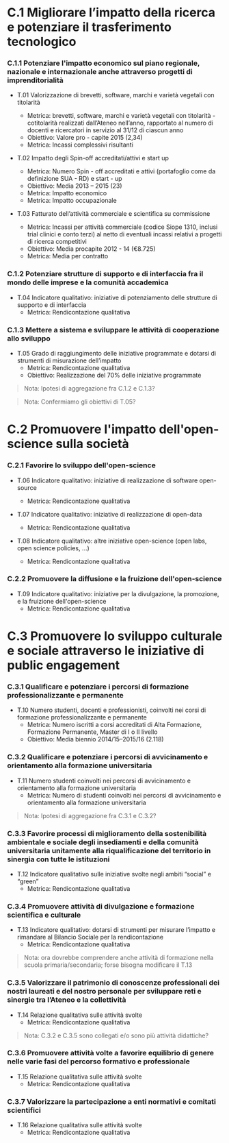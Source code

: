 # C.1 Migliorare l’impatto della ricerca e potenziare il trasferimento tecnologico

### C.1.1 Potenziare l'impatto economico sul piano regionale, nazionale e internazionale anche attraverso progetti di imprenditorialità

* T.01 Valorizzazione di brevetti, software, marchi e varietà vegetali con titolarità
  * Metrica: brevetti, software, marchi e varietà vegetali con titolarità - cotitolarità realizzati dall’Ateneo nell’anno, rapportato al numero di docenti e ricercatori in servizio al 31/12 di ciascun anno
  * Obiettivo: Valore pro - capite 2015 (2,34)
  * Metrica: Incassi complessivi risultanti
  
* T.02 Impatto degli Spin-off accreditati/attivi e start up
  * Metrica: Numero Spin - off accreditati e attivi (portafoglio come da definizione SUA - RD) e start - up
  * Obiettivo: Media 2013 – 2015 (23)
  * Metrica: Impatto economico
  * Metrica: Impatto occupazionale
  
* T.03 Fatturato dell’attività commerciale e scientifica su commissione
  * Metrica: Incassi per attività commerciale (codice Siope 1310, inclusi trial clinici e conto terzi) al netto di eventuali incassi relativi a progetti di ricerca competitivi
  * Obiettivo: Media procapite 2012 - 14 (€8.725)
  * Metrica: Media per contratto

### C.1.2 Potenziare strutture di supporto e di interfaccia fra il mondo delle imprese e la comunità accademica

* T.04 Indicatore qualitativo: iniziative di potenziamento delle strutture di supporto e di interfaccia
  * Metrica: Rendicontazione qualitativa

### C.1.3 Mettere a sistema e sviluppare le attività di cooperazione allo sviluppo

* T.05 Grado di raggiungimento delle iniziative programmate e dotarsi di strumenti di misurazione dell’impatto
  * Metrica: Rendicontazione qualitativa
  * Obiettivo: Realizzazione del 70% delle iniziative programmate  
  
>Nota: Ipotesi di aggregazione fra C.1.2 e C.1.3?

>Nota: Confermiamo gli obiettivi di T.05?
  
# C.2 Promuovere l'impatto dell'open-science sulla società

### C.2.1 Favorire lo sviluppo dell'open-science

* T.06 Indicatore qualitativo: iniziative di realizzazione di software open-source
  * Metrica: Rendicontazione qualitativa

  
* T.07 Indicatore qualitativo: iniziative di realizzazione di open-data
  * Metrica: Rendicontazione qualitativa


* T.08 Indicatore qualitativo: altre iniziative open-science (open labs, open science policies, ...)
  * Metrica: Rendicontazione qualitativa

### C.2.2 Promuovere la diffusione e la fruizione dell'open-science

* T.09 Indicatore qualitativo: iniziative per la divulgazione, la promozione, e la fruizione dell'open-science
  * Metrica: Rendicontazione qualitativa


# C.3 Promuovere lo sviluppo culturale e sociale attraverso le iniziative di public engagement

### C.3.1 Qualificare e potenziare i percorsi di formazione professionalizzante e permanente

* T.10 Numero studenti, docenti e professionisti, coinvolti nei corsi di formazione professionalizzante e permanente
  * Metrica: Numero iscritti a corsi accreditati di Alta Formazione, Formazione Permanente, Master di I o II livello
  * Obiettivo: Media biennio 2014/15–2015/16 (2.118)

### C.3.2 Qualificare e potenziare i percorsi di avvicinamento e orientamento alla formazione universitaria

* T.11 Numero studenti coinvolti nei percorsi di avvicinamento e orientamento alla formazione universitaria
  * Metrica: Numero di studenti coinvolti nei percorsi di avvicinamento e orientamento alla formazione universitaria

>Nota: Ipotesi di aggregazione fra C.3.1 e C.3.2?

### C.3.3 Favorire processi di miglioramento della sostenibilità ambientale e sociale degli insediamenti e della comunità universitaria unitamente alla riqualificazione del territorio in sinergia con tutte le istituzioni

* T.12 Indicatore qualitativo sulle iniziative svolte negli ambiti “social” e “green”
  * Metrica: Rendicontazione qualitativa

### C.3.4 Promuovere attività di divulgazione e formazione scientifica e culturale

* T.13 Indicatore qualitativo: dotarsi di strumenti per misurare l’impatto e rimandare al Bilancio Sociale per la rendicontazione
  * Metrica: Rendicontazione qualitativa
  
>Nota: ora dovrebbe comprendere anche attività di formazione nella scuola primaria/secondaria; forse bisogna modificare il T.13   
  
### C.3.5 Valorizzare il patrimonio di conoscenze professionali dei nostri laureati e del nostro personale per sviluppare reti e sinergie tra l’Ateneo e la collettività

* T.14 Relazione qualitativa sulle attività svolte
  * Metrica: Rendicontazione qualitativa
  
>Nota: C.3.2 e C.3.5 sono collegati e/o sono più attività didattiche?

### C.3.6 Promuovere attività volte a favorire equilibrio di genere nelle varie fasi del percorso formativo e professionale

* T.15 Relazione qualitativa sulle attività svolte
  * Metrica: Rendicontazione qualitativa
  
### C.3.7 Valorizzare la partecipazione a enti normativi e comitati scientifici

* T.16 Relazione qualitativa sulle attività svolte
  * Metrica: Rendicontazione qualitativa
